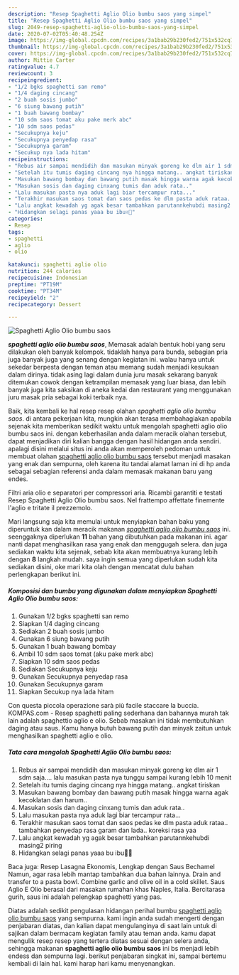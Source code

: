 ```yaml
---
description: "Resep Spaghetti Aglio Olio bumbu saos yang simpel"
title: "Resep Spaghetti Aglio Olio bumbu saos yang simpel"
slug: 2049-resep-spaghetti-aglio-olio-bumbu-saos-yang-simpel
date: 2020-07-02T05:40:48.254Z
image: https://img-global.cpcdn.com/recipes/3a1bab29b230fed2/751x532cq70/spaghetti-aglio-olio-bumbu-saos-foto-resep-utama.jpg
thumbnail: https://img-global.cpcdn.com/recipes/3a1bab29b230fed2/751x532cq70/spaghetti-aglio-olio-bumbu-saos-foto-resep-utama.jpg
cover: https://img-global.cpcdn.com/recipes/3a1bab29b230fed2/751x532cq70/spaghetti-aglio-olio-bumbu-saos-foto-resep-utama.jpg
author: Mittie Carter
ratingvalue: 4.7
reviewcount: 3
recipeingredient:
- "1/2 bgks spaghetti san remo"
- "1/4 daging cincang"
- "2 buah sosis jumbo"
- "6 siung bawang putih"
- "1 buah bawang bombay"
- "10 sdm saos tomat aku pake merk abc"
- "10 sdm saos pedas"
- "Secukupnya keju"
- "Secukupnya penyedap rasa"
- "Secukupnya garam"
- "Secukup nya lada hitam"
recipeinstructions:
- "Rebus air sampai mendidih dan masukan minyak goreng ke dlm air 1 sdm saja.... lalu masukan pasta nya tunggu sampai kurang lebih 10 menit"
- "Setelah itu tumis daging cincang nya hingga matang.. angkat tiriskan"
- "Masukan bawang bombay dan bawang putih masak hingga warna agak kecoklatan dan harum.."
- "Masukan sosis dan daging cinxang tumis dan aduk rata.."
- "Lalu masukan pasta nya aduk lagi biar tercampur rata..."
- "Terakhir masukan saos tomat dan saos pedas ke dlm pasta aduk rataa.. tambahkan penyedap rasa garam dan lada.. koreksi rasa yaa"
- "Lalu angkat kewadah yg agak besar tambahkan parutannkehubdi masing2 piring"
- "Hidangkan selagi panas yaaa bu ibu✌🏻"
categories:
- Resep
tags:
- spaghetti
- aglio
- olio

katakunci: spaghetti aglio olio 
nutrition: 244 calories
recipecuisine: Indonesian
preptime: "PT19M"
cooktime: "PT34M"
recipeyield: "2"
recipecategory: Dessert

---
```



![Spaghetti Aglio Olio bumbu saos](https://img-global.cpcdn.com/recipes/3a1bab29b230fed2/751x532cq70/spaghetti-aglio-olio-bumbu-saos-foto-resep-utama.jpg)

<b><i>spaghetti aglio olio bumbu saos</i></b>, Memasak adalah bentuk hobi yang seru dilakukan oleh banyak kelompok. tidaklah hanya para bunda, sebagian pria juga banyak juga yang senang dengan kegiatan ini. walau hanya untuk sekedar berpesta dengan teman atau memang sudah menjadi kesukaan dalam dirinya. tidak asing lagi dalam dunia juru masak sekarang banyak ditemukan cowok dengan ketrampilan memasak yang luar biasa, dan lebih banyak juga kita saksikan di aneka kedai dan restaurant yang menggunakan juru masak pria sebagai koki terbaik nya.

Baik, kita kembali ke hal resep resep olahan <i>spaghetti aglio olio bumbu saos</i>. di antara pekerjaan kita, mungkin akan terasa membahagiakan apabila sejenak kita memberikan sedikit waktu untuk mengolah spaghetti aglio olio bumbu saos ini. dengan keberhasilan anda dalam meracik olahan tersebut, dapat menjadikan diri kalian bangga dengan hasil hidangan anda sendiri. apalagi disini melalui situs ini anda akan memperoleh pedoman untuk membuat olahan <u>spaghetti aglio olio bumbu saos</u> tersebut menjadi masakan yang enak dan sempurna, oleh karena itu tandai alamat laman ini di hp anda sebagai sebagian referensi anda dalam memasak makanan baru yang endes.

Filtri aria olio e separatori per compressori aria. Ricambi garantiti e testati Resep Spaghetti Aglio Olio bumbu saos. Nel frattempo affettate finemente l&#39;aglio e tritate il prezzemolo.


Mari langsung saja kita memulai untuk menyiapkan bahan baku yang diperuntuk kan dalam meracik makanan <u><i>spaghetti aglio olio bumbu saos</i></u> ini. seenggaknya diperlukan <b>11</b> bahan yang dibutuhkan pada makanan ini. agar nanti dapat menghasilkan rasa yang enak dan menggugah selera. dan juga sediakan waktu kita sejenak, sebab kita akan membuatnya kurang lebih dengan <b>8</b> langkah mudah. saya ingin semua yang diperlukan sudah kita sediakan disini, oke mari kita olah dengan mencatat dulu bahan perlengkapan berikut ini.

<!--inarticleads1-->

##### Komposisi dan bumbu yang digunakan dalam menyiapkan Spaghetti Aglio Olio bumbu saos:

1. Gunakan 1/2 bgks spaghetti san remo
1. Siapkan 1/4 daging cincang
1. Sediakan 2 buah sosis jumbo
1. Gunakan 6 siung bawang putih
1. Gunakan 1 buah bawang bombay
1. Ambil 10 sdm saos tomat (aku pake merk abc)
1. Siapkan 10 sdm saos pedas
1. Sediakan Secukupnya keju
1. Gunakan Secukupnya penyedap rasa
1. Gunakan Secukupnya garam
1. Siapkan Secukup nya lada hitam


Con questa piccola operazione sarà più facile staccare la buccia. KOMPAS.com - Resep spaghetti paling sederhana dan bahannya murah tak lain adalah spaghettio aglio e olio. Sebab masakan ini tidak membutuhkan daging atau saus. Kamu hanya butuh bawang putih dan minyak zaitun untuk menghasilkan spaghetti aglio e olio. 

<!--inarticleads2-->

##### Tata cara mengolah Spaghetti Aglio Olio bumbu saos:

1. Rebus air sampai mendidih dan masukan minyak goreng ke dlm air 1 sdm saja.... lalu masukan pasta nya tunggu sampai kurang lebih 10 menit
1. Setelah itu tumis daging cincang nya hingga matang.. angkat tiriskan
1. Masukan bawang bombay dan bawang putih masak hingga warna agak kecoklatan dan harum..
1. Masukan sosis dan daging cinxang tumis dan aduk rata..
1. Lalu masukan pasta nya aduk lagi biar tercampur rata...
1. Terakhir masukan saos tomat dan saos pedas ke dlm pasta aduk rataa.. tambahkan penyedap rasa garam dan lada.. koreksi rasa yaa
1. Lalu angkat kewadah yg agak besar tambahkan parutannkehubdi masing2 piring
1. Hidangkan selagi panas yaaa bu ibu✌🏻


Baca juga: Resep Lasagna Ekonomis, Lengkap dengan Saus Bechamel Namun, agar rasa lebih mantap tambahkan dua bahan lainnya. Drain and transfer to a pasta bowl. Combine garlic and olive oil in a cold skillet. Saus Aglio E Olio berasal dari masakan rumahan khas Naples, Italia. Bercitarasa gurih, saus ini adalah pelengkap spaghetti yang pas. 

Diatas adalah sedikit pengulasan hidangan perihal bumbu <u>spaghetti aglio olio bumbu saos</u> yang sempurna. kami ingin anda sudah mengerti dengan penjabaran diatas, dan kalian dapat mengulanginya di saat lain untuk di sajikan dalam bermacam kegiatan family atau teman anda. kamu dapat mengulik resep resep yang tertera diatas sesuai dengan selera anda, sehingga makanan <b>spaghetti aglio olio bumbu saos</b> ini bs menjadi lebih endess dan sempurna lagi. berikut penjabaran singkat ini, sampai bertemu kembali di lain hal. kami harap hari kamu menyenangkan.
